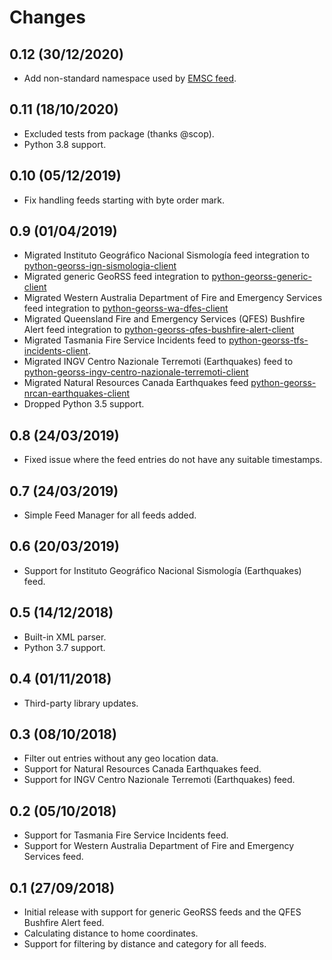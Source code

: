 # Changes

## 0.12 (30/12/2020)
* Add non-standard namespace used by [EMSC feed](https://www.emsc-csem.org/service/rss/rss.php).

## 0.11 (18/10/2020)
* Excluded tests from package (thanks @scop).
* Python 3.8 support.

## 0.10 (05/12/2019)
* Fix handling feeds starting with byte order mark.

## 0.9 (01/04/2019)
* Migrated Instituto Geográfico Nacional Sismología feed integration to [python-georss-ign-sismologia-client](https://github.com/exxamalte/python-georss-ign-sismologia-client)
* Migrated generic GeoRSS feed integration to [python-georss-generic-client](https://github.com/exxamalte/python-georss-generic-client)
* Migrated Western Australia Department of Fire and Emergency Services feed integration to [python-georss-wa-dfes-client](https://github.com/exxamalte/python-georss-wa-dfes-client)
* Migrated Queensland Fire and Emergency Services (QFES) Bushfire Alert feed integration to [python-georss-qfes-bushfire-alert-client](https://github.com/exxamalte/python-georss-qfes-bushfire-alert-client)
* Migrated Tasmania Fire Service Incidents feed to [python-georss-tfs-incidents-client](https://github.com/exxamalte/python-georss-tfs-incidents-client).
* Migrated INGV Centro Nazionale Terremoti (Earthquakes) feed to [python-georss-ingv-centro-nazionale-terremoti-client](https://github.com/exxamalte/python-georss-ingv-centro-nazionale-terremoti-client)
* Migrated Natural Resources Canada Earthquakes feed [python-georss-nrcan-earthquakes-client](https://github.com/exxamalte/python-georss-nrcan-earthquakes-client)
* Dropped Python 3.5 support.

## 0.8 (24/03/2019)
* Fixed issue where the feed entries do not have any suitable timestamps.

## 0.7 (24/03/2019)
* Simple Feed Manager for all feeds added.

## 0.6 (20/03/2019)
* Support for Instituto Geográfico Nacional Sismología (Earthquakes) feed.

## 0.5 (14/12/2018)
* Built-in XML parser.
* Python 3.7 support.

## 0.4 (01/11/2018)
* Third-party library updates.

## 0.3 (08/10/2018)
* Filter out entries without any geo location data.
* Support for Natural Resources Canada Earthquakes feed.
* Support for INGV Centro Nazionale Terremoti (Earthquakes) feed.

## 0.2 (05/10/2018)
* Support for Tasmania Fire Service Incidents feed.
* Support for Western Australia Department of Fire and Emergency Services feed.

## 0.1 (27/09/2018)
* Initial release with support for generic GeoRSS feeds and the QFES Bushfire Alert feed.
* Calculating distance to home coordinates.
* Support for filtering by distance and category for all feeds.
